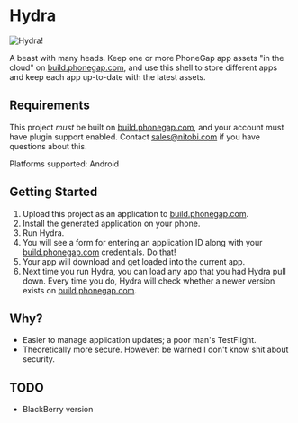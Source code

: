 Hydra
====

![Hydra!](http://github.com/filmaj/hydra/raw/master/img/icon128.png)

A beast with many heads. Keep one or more PhoneGap app assets "in the cloud" on
[build.phonegap.com](http://build.phonegap.com), and use this shell to
store different apps and keep each app up-to-date with the latest
assets.

Requirements
----

This project _must_ be built on [build.phonegap.com](http://build.phonegap.com),
and your account must have plugin support enabled. Contact [sales@nitobi.com](mailto:sales@nitobi.com)
if you have questions about this.

Platforms supported: Android

Getting Started
----

1. Upload this project as an application to [build.phonegap.com](http://build.phonegap.com).
2. Install the generated application on your phone.
3. Run Hydra.
4. You will see a form for entering an application ID along with your [build.phonegap.com](http://build.phonegap.com) credentials. Do that!
5. Your app will download and get loaded into the current app.
6. Next time you run Hydra, you can load any app that you had Hydra pull down. Every time you do, Hydra will check whether a newer version exists on [build.phonegap.com](http://build.phonegap.com).

Why?
----

* Easier to manage application updates; a poor man's TestFlight.
* Theoretically more secure. However: be warned I don't know shit about
  security.

TODO
----

* BlackBerry version

